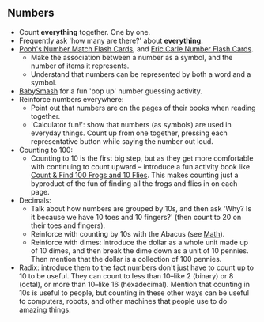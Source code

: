 ## Numbers

- Count **everything** together. One by one.
- Frequently ask 'how many are there?' about **everything**.
- [Pooh's Number Match Flash Cards](https://www.amazon.com/Disney-Winnie-Learning-Cards-Decks/dp/B008440UWC/), and [Eric Carle Number Flash Cards](https://www.barnesandnoble.com/p/toys-games-the-world-of-eric-carle/29225519/2679919942343).
  - Make the association between a number as a symbol, and the number of items it represents.
  - Understand that numbers can be represented by both a word and a symbol.
- [BabySmash](http://babysmash.com/) for a fun 'pop up' number guessing activity.
- Reinforce numbers everywhere:
  - Point out that numbers are on the pages of their books when reading together.
  - 'Calculator fun!': show that numbers (as symbols) are used in everyday things. Count up from one together, pressing each representative button while saying the number out loud.
- Counting to 100:
  - Counting to 10 is the first big step, but as they get more comfortable with continuing to count upward – introduce a fun activity book like [Count & Find 100 Frogs and 10 Flies](https://www.abebooks.com/servlet/SearchResults?cm_sp=SearchF-_-topnav-_-Results&kn=count%20and%20find%20100%20frogs&sts=t). This makes counting just a byproduct of the fun of finding all the frogs and flies in on each page.
- Decimals:
  - Talk about how numbers are grouped by 10s, and then ask 'Why? Is it because we have 10 toes and 10 fingers?' (then count to 20 on their toes and fingers).
  - Reinforce with counting by 10s with the Abacus (see [Math](./README.md#math)).
  - Reinforce with dimes: introduce the dollar as a whole unit made up of 10 dimes, and then break the dime down as a unit of 10 pennies. Then mention that the dollar is a collection of 100 pennies.
- Radix: introduce them to the fact numbers don't just have to count up to 10 to be useful. They can count to less than 10–like 2 (binary) or 8 (octal), or more than 10–like 16 (hexadecimal). Mention that counting in 10s is useful to people, but counting in these other ways can be useful to computers, robots, and other machines that people use to do amazing things.
